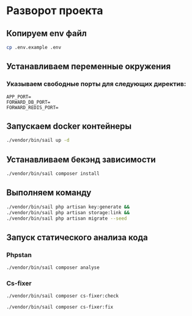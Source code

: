 # Разворот проекта

## Копируем env файл

```bash
cp .env.example .env
```

## Устанавливаем переменные окружения
### Указываем свободные порты для следующих директив:
```
APP_PORT=
FORWARD_DB_PORT=
FORWARD_REDIS_PORT=
```

## Запускаем docker контейнеры
```bash
./vendor/bin/sail up -d 
```


## Устанавливаем бекэнд зависимости
```bash
./vendor/bin/sail composer install
```


## Выполняем команду
```bash
./vendor/bin/sail php artisan key:generate &&
./vendor/bin/sail php artisan storage:link &&
./vendor/bin/sail php artisan migrate --seed
```

## Запуск статического анализа кода
### Phpstan
```bash
./vendor/bin/sail composer analyse
```
### Cs-fixer
```bash
./vendor/bin/sail composer cs-fixer:check
```
```bash
./vendor/bin/sail composer cs-fixer:fix
```

